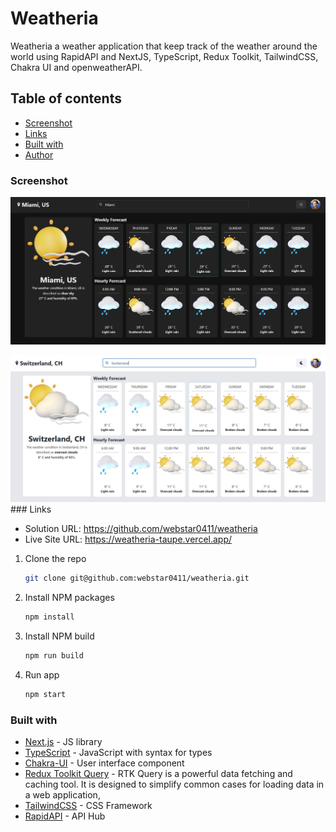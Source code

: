 # Weatheria

Weatheria a weather application that keep track of the weather around the world using RapidAPI and NextJS, TypeScript, Redux Toolkit, TailwindCSS, Chakra UI and openweatherAPI.

## Table of contents

- [Screenshot](#screenshot)
- [Links](#links)
- [Built with](#built-with)
- [Author](#author)

### Screenshot

![](./screenshots/Darkmode.JPG)

![](./screenshots/Lightmode.JPG)### Links

- Solution URL: <https://github.com/webstar0411/weatheria>
- Live Site URL: <https://weatheria-taupe.vercel.app/>

1. Clone the repo

   ```sh
   git clone git@github.com:webstar0411/weatheria.git
   ```

2. Install NPM packages

   ```sh
   npm install
   ```

3. Install NPM build

   ```sh
   npm run build
   ```

4. Run app

   ```sh
   npm start
   ```

### Built with

- [Next.js](https://nextjs.org/) - JS library
- [TypeScript](https://www.typescriptlang.org/) - JavaScript with syntax for types
- [Chakra-UI](https://chakra-ui.com/) - User interface component
- [Redux Toolkit Query](https://redux-toolkit.js.org/rtk-query/overview) - RTK Query is a powerful data fetching and caching tool. It is designed to simplify common cases for loading data in a web application,
- [TailwindCSS](https://tailwindcss.com/) - CSS Framework
- [RapidAPI](https://rapidapi.com/hub) - API Hub
